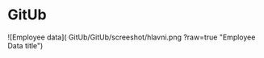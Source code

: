<h1> GitUb</h1>

![Employee data]( GitUb/GitUb/screeshot/hlavni.png ?raw=true "Employee Data title")
